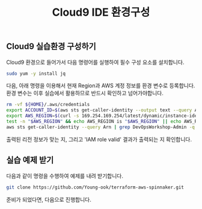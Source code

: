 ﻿---
title: "Cloud9 IDE 환경구성"
chapter: false
weight: 13
---

## Cloud9 실습환경 구성하기

Cloud9 환경으로 들어가서 다음 명령어를 실행하여 필수 구성 요소를 설치합니다.
```sh
sudo yum -y install jq
```

다음, 아래 명령을 이용해서 현재 Region과 AWS 계정 정보를 환경 변수로 등록합니다. 환경 변수는 이후 실습에서 활용하므로 반드시 확인하고 넘어가야합니다.

```sh
rm -vf ${HOME}/.aws/credentials
export ACCOUNT_ID=$(aws sts get-caller-identity --output text --query Account)
export AWS_REGION=$(curl -s 169.254.169.254/latest/dynamic/instance-identity/document | jq -r '.region')
test -n "$AWS_REGION" && echo AWS_REGION is "$AWS_REGION" || echo AWS_REGION is not set
aws sts get-caller-identity --query Arn | grep DevOpsWorkshop-Admin -q && echo "IAM role valid" || echo "IAM role NOT valid"
```

출력된 리전 정보가 맞는 지, 그리고 'IAM role valid' 결과가 출력되는 지 확인합니다.

## 실습 예제 받기

다음과 같이 명령을 수행하여 예제를 내려 받기합니다.
```sh
git clone https://github.com/Young-ook/terraform-aws-spinnaker.git
```

준비가 되었다면, 다음으로 진행합니다.
